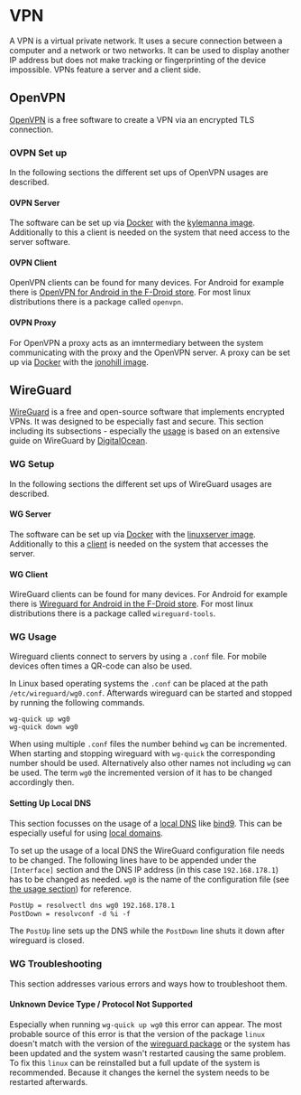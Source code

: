 # VPN

A VPN is a virtual private network.
It uses a secure connection between a computer and a network or two networks.
It can be used to display another IP address but does not make tracking or
fingerprinting of the device impossible.
VPNs feature a server and a client side.

## OpenVPN

[OpenVPN](https://openvpn.net) is a free software to create a VPN via an
encrypted TLS connection.

### OVPN Set up

In the following sections the different set ups of OpenVPN usages are described.

#### OVPN Server

The software can be set up via [Docker](/wiki/docker.md) with the
[kylemanna image](./docker-images/kylemanna_-_openvpn.md).
Additionally to this a client is needed on the system that need access to the
server software.

#### OVPN Client

OpenVPN clients can be found for many devices.
For Android for example there is
[OpenVPN for Android in the F-Droid store](https://f-droid.org/de/packages/de.blinkt.openvpn/).
For most linux distributions there is a package called `openvpn`.

#### OVPN Proxy

For OpenVPN a proxy acts as an imntermediary between the system communicating
with the proxy and the OpenVPN server.
A proxy can be set up via [Docker](/wiki/docker.md) with the
[jonohill image](./docker-images/jonohill_-_docker-openvpn-proxy.md).

## WireGuard

[WireGuard](https://www.wireguard.com/) is a free and open-source software that
implements encrypted VPNs.
It was designed to be especially fast and secure.
This section including its subsections - especially the [usage](#usage-wg) is
based on an extensive guide on WireGuard by
[DigitalOcean](https://www.digitalocean.com/community/tutorials/how-to-set-up-wireguard-on-ubuntu-20-04#step-9-connecting-the-wireguard-peer-to-the-tunnel).

### WG Setup

In the following sections the different set ups of WireGuard usages are described.

#### WG Server

The software can be set up via [Docker](/wiki/docker.md) with the
[linuxserver image](/wiki/docker-images/linuxserver_-_wireguard.md).
Additionally to this a [client](#client-wg) is needed on the system that
accesses the server.

#### WG Client

WireGuard clients can be found for many devices.
For Android for example there is
[Wireguard for Android in the F-Droid store](https://f-droid.org/de/packages/com.wireguard.android/).
For most linux distributions there is a package called `wireguard-tools`.

### WG Usage

Wireguard clients connect to servers by using a `.conf` file.
For mobile devices often times a QR-code can also be used.

In Linux based operating systems the `.conf` can be placed at
the path `/etc/wireguard/wg0.conf`.
Afterwards wireguard can be started and stopped by running the following
commands.

```
wg-quick up wg0
wg-quick down wg0
```

When using multiple `.conf` files the number behind `wg` can be incremented.
When starting and stopping wireguard with `wg-quick` the corresponding number
should be used.
Alternatively also other names not including `wg` can be used.
The term `wg0` the incremented version of it has to be changed accordingly then.

#### Setting Up Local DNS

This section focusses on the usage of a [local DNS](/wiki/dns.md) like
[bind9](/wiki/bind.md#configure-local-dns-server-with-forwarding).
This can be especially useful for using
[local domains](/wiki/bind.md#configure-local-domains).

To set up the usage of a local DNS the WireGuard configuration file needs to be
changed.
The following lines have to be appended under the `[Interface]` section and the
DNS IP address (in this case `192.168.178.1`) has to be changed as needed.
`wg0` is the name of the configuration file (see [the usage section](#wg-usage))
for reference.

```txt
PostUp = resolvectl dns wg0 192.168.178.1
PostDown = resolvconf -d %i -f
```

The `PostUp` line sets up the DNS while the `PostDown` line shuts it down after
wireguard is closed.

### WG Troubleshooting

This section addresses various errors and ways how to troubleshoot them.

#### Unknown Device Type / Protocol Not Supported

Especially when running `wg-quick up wg0` this error can appear.
The most probable source of this error is that the version of the package
`linux` doesn't match with the version of the [wireguard package](#client-wg) or
the system has been updated and the system wasn't restarted causing the same
problem.
To fix this `linux` can be reinstalled but a full update of the system is
recommended.
Because it changes the kernel the system needs to be restarted afterwards.
